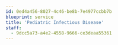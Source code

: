 ```yaml
---
id: 0ed4a456-8027-4c46-be8b-7e4977ccbb7b
blueprint: service
title: 'Pediatric Infectious Disease'
staff:
  - 9dcc5a73-a4e2-4558-9666-ce3deaa55361
---
```


